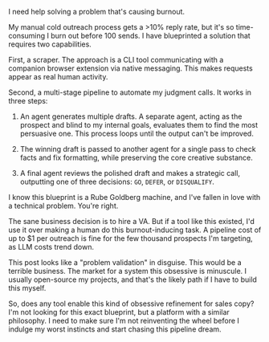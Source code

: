 I need help solving a problem that's causing burnout.

My manual cold outreach process gets a >10% reply rate, but it's so time-consuming I burn out before 100 sends. I have blueprinted a solution that requires two capabilities.

First, a scraper. The approach is a CLI tool communicating with a companion browser extension via native messaging. This makes requests appear as real human activity.

Second, a multi-stage pipeline to automate my judgment calls. It works in three steps:

1. An agent generates multiple drafts. A separate agent, acting as the prospect and blind to my internal goals, evaluates them to find the most persuasive one. This process loops until the output can't be improved.

1. The winning draft is passed to another agent for a single pass to check facts and fix formatting, while preserving the core creative substance.

1. A final agent reviews the polished draft and makes a strategic call, outputting one of three decisions: `GO`, `DEFER`, or `DISQUALIFY`.

I know this blueprint is a Rube Goldberg machine, and I've fallen in love with a technical problem. You're right.

The sane business decision is to hire a VA. But if a tool like this existed, I'd use it over making a human do this burnout-inducing task. A pipeline cost of up to $1 per outreach is fine for the few thousand prospects I'm targeting, as LLM costs trend down.

This post looks like a "problem validation" in disguise. This would be a terrible business. The market for a system this obsessive is minuscule. I usually open-source my projects, and that's the likely path if I have to build this myself.

So, does any tool enable this kind of obsessive refinement for sales copy? I'm not looking for this exact blueprint, but a platform with a similar philosophy. I need to make sure I'm not reinventing the wheel before I indulge my worst instincts and start chasing this pipeline dream.
